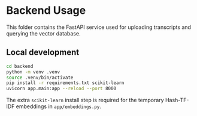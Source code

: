 # Backend Usage

This folder contains the FastAPI service used for uploading transcripts and querying the vector database.

## Local development

```bash
cd backend
python -m venv .venv
source .venv/bin/activate
pip install -r requirements.txt scikit-learn
uvicorn app.main:app --reload --port 8000
```

The extra `scikit-learn` install step is required for the temporary Hash-TF-IDF embeddings in `app/embeddings.py`.
